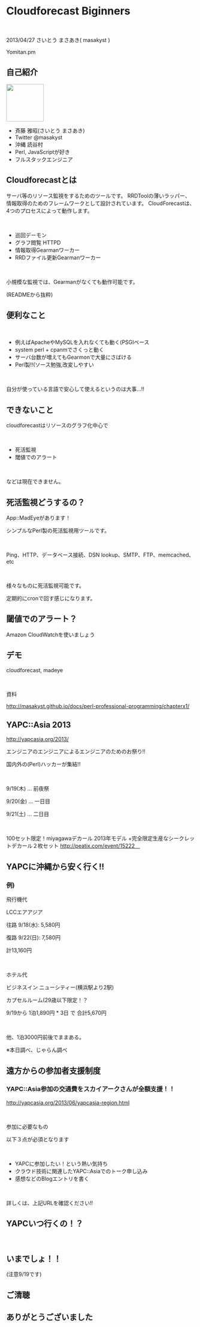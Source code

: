 Cloudforecast Biginners
===

<br>

2013/04/27 さいとう まさあき( masakyst )

Yomitan.pm


自己紹介
---

<img src="https://si0.twimg.com/profile_images/3692908699/35e204405d9c88a8a5c9dc16567ab8eb.jpeg" height="100" />

* 斉藤 雅昭(さいとう まさあき) 
* Twitter @masakyst
* 沖縄 読谷村
* Perl, JavaScriptが好き
* フルスタックエンジニア


Cloudforecastとは
---

サーバ等のリソース監視をするためのツールです。
RRDToolの薄いラッパー、情報取得のためのフレームワークとして設計されています。
CloudForecastは、4つのプロセスによって動作します。

<br>

 - 巡回デーモン
 - グラフ閲覧 HTTPD
 - 情報取得Gearmanワーカー
 - RRDファイル更新Gearmanワーカー

<br>

小規模な監視では、Gearmanがなくても動作可能です。

(READMEから抜粋)


便利なこと
---

<br>

* 例えばApacheやMySQLを入れなくても動く(PSGIベース
* system perl + cpanmでさくっと動く
* サーバ台数が増えてもGearmonで大量にさばける
* Perl製!!(ソース勉強,改変しやすい 

<br>

自分が使っている言語で安心して使えるというのは大事...!!


できないこと
---

cloudforecastはリソースのグラフ化中心で

<br>

* 死活監視
* 閾値でのアラート

<br>

などは現在できません。


死活監視どうするの？
---

App::MadEyeがあります！

シンプルなPerl製の死活監視用ツールです。

<br>

Ping、HTTP、データベース接続、DSN lookup、SMTP、FTP、memcached、etc

<br>

様々なものに死活監視可能です。

定期的にcronで回す感じになります。


閾値でのアラート？
---

Amazon CloudWatchを使いましょう


デモ
---

cloudforecast, madeye

<br>

資料

http://masakyst.github.io/docs/perl-professional-programming/chapterx1/


YAPC::Asia 2013
---
http://yapcasia.org/2013/

エンジニアのエンジニアによるエンジニアのためのお祭り!!

国内外の(Perl)ハッカーが集結!!

<br>

9/19(木) ... 前夜祭

9/20(金) ... 一日目

9/21(土) ... 二日目

<br>

100セット限定！miyagawaデカール 2013年モデル +完全限定生産なシークレットデカール２枚セット
http://peatix.com/event/15222　


YAPCに沖縄から安く行く!!
---

### 例)

飛行機代

LCCエアアジア 

往路 9/18(水): 5,580円

復路 9/22(日): 7,580円

計13,160円

<br>

ホテル代

ビジネスイン ニューシティー(横浜駅より2駅)

カプセルルーム(29歳以下限定！？

9/19から 1泊1,890円 * 3日 で 合計5,670円

<br>

他、1泊3000円前後でままある。

※本日調べ、じゃらん調べ




遠方からの参加者支援制度
---

### YAPC::Asia参加の交通費をスカイアークさんが全額支援！！

http://yapcasia.org/2013/06/yapcasia-region.html

<br>

参加に必要なもの

以下３点が必須となります

<br>

* YAPCに参加したい！という熱い気持ち
* クラウド技術に関連したYAPC::Asiaでのトーク申し込み
* 感想などのBlogエントリを書く

<br>

詳しくは、上記URLを確認ください!!


YAPCいつ行くの！？
---

<br>

## いまでしょ！！

(注意9/19です)


ご清聴
---

## ありがとうございました


